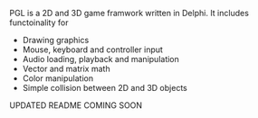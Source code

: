 PGL is a 2D and 3D game framwork written in Delphi. It includes functoinality for
- Drawing graphics
- Mouse, keyboard and controller input
- Audio loading, playback and manipulation
- Vector and matrix math
- Color manipulation
- Simple collision between 2D and 3D objects

UPDATED README COMING SOON
